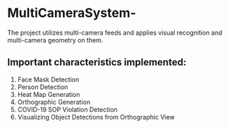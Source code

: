 # MultiCameraSystem-
The project utilizes multi-camera feeds and applies visual recognition and multi-camera geometry on them. 

## Important characteristics implemented:
1. Face Mask Detection
2. Person Detection
3. Heat Map Generation
4. Orthographic Generation
5. COVID-19 SOP Violation Detection
6. Visualizing Object Detections from Orthographic View
